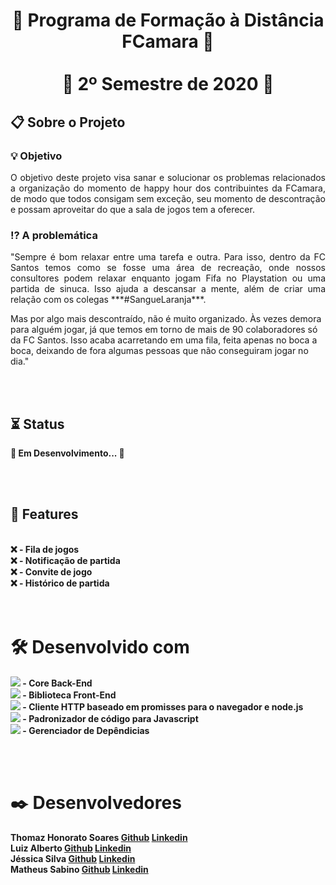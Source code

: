<h1 align="center">🍊 Programa de Formação à Distância FCamara 🍊<br><br>🔸 2º Semestre de 2020 🔸</h1>
<br<br>
<h2 align="left">📋 Sobre o Projeto</h2>
<h3 align="left">💡 Objetivo</h3>
<p align="justify">O objetivo deste projeto visa sanar e solucionar os problemas relacionados a organização do momento de happy hour dos contribuintes
da FCamara, de modo que todos consigam sem exceção, seu momento de descontração e possam aproveitar do que a sala de jogos tem a oferecer.</p>
<br<br>
<h3 align="left">⁉ A problemática</h3>
<p align="justify">"Sempre é bom relaxar entre uma tarefa e outra. Para isso, dentro da FC Santos temos como se fosse uma área de recreação, onde nossos consultores podem relaxar enquanto jogam Fifa no Playstation ou uma partida de sinuca. Isso ajuda a descansar a mente, além de criar uma relação com os colegas ***#SangueLaranja***.
  

Mas por algo mais descontraído, não é muito organizado. Às vezes demora para alguém jogar, já que temos em torno de mais de 90 colaboradores só da FC Santos. Isso acaba acarretando em uma fila, feita apenas no boca a boca, deixando de fora algumas pessoas que não conseguiram jogar no dia."</p>
<br><br>
<h2 align="left">⏳ Status</h2>
<p align="justify">
  <b>🚧 Em Desenvolvimento... 🚧<b>
</p>
<br><br>
<h2 align="left">🚀 Features</h2><br>
 ❌ - Fila de jogos <br>
 ❌ - Notificação de partida <br>
 ❌ - Convite de jogo <br>
 ❌ - Histórico de partida <br>
<br><br>
<h1 align="left">🛠️ Desenvolvido com</h1>
<p align="justify">
  <a href="https://nodejs.org/en/"> <img src="https://img.shields.io/badge/Nodejs-V15.0.1-0BB5FF?labelColor=FF7F00"/></a> - Core Back-End <br>
  <a href="https://reactjs.org/"><img src="https://img.shields.io/badge/Reactjs-V17.0.1-0BB5FF?labelColor=FF7F00"/></a> - Biblioteca Front-End <br>
  <a href="https://www.npmjs.com/package/axios"><img src="https://img.shields.io/badge/Axios-V0.21.0-0BB5FF?labelColor=FF7F00"/></a> - Cliente HTTP baseado em promisses para o navegador e node.js<br>
  <a href="https://eslint.org/"><img src="https://img.shields.io/badge/Eslint-V2.1.13-0BB5FF?labelColor=FF7F00"/></a> - Padronizador de código para Javascript<br>
  <a href="https://www.npmjs.com/"><img src="https://img.shields.io/badge/Npm-V7.0.3-0BB5FF?labelColor=FF7F00"/></a> - Gerenciador de Depêndicias<br>
</p>
<br><br>
<h1 align="left">✒️ Desenvolvedores</h1>
<p align="justify">
  <b>Thomaz Honorato Soares</b> <a href="">Github</a> <a href="">Linkedin</a><br>
  <b>Luiz Alberto</b> <a href="">Github</a> <a href="">Linkedin</a><br>
  <b>Jéssica Silva</b> <a href="">Github</a> <a href="">Linkedin</a><br>
  <b>Matheus Sabino</b> <a href="">Github</a> <a href="">Linkedin</a><br>
</p>
